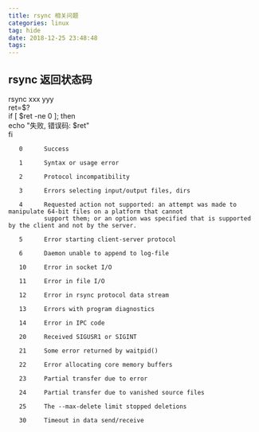 ```yaml
---
title: rsync 相关问题
categories: linux
tag: hide
date: 2018-12-25 23:48:48
tags:
---
```

## rsync 返回状态码
rsync xxx yyy  
ret=$?  
if [ $ret -ne 0 ]; then  
    echo "失败, 错误码: $ret"  
fi  
    
       0      Success  
   
       1      Syntax or usage error  
   
       2      Protocol incompatibility  
   
       3      Errors selecting input/output files, dirs  
   
       4      Requested action not supported: an attempt was made to manipulate 64-bit files on a platform that cannot  
              support them; or an option was specified that is supported by the client and not by the server.  
   
       5      Error starting client-server protocol  
   
       6      Daemon unable to append to log-file  
   
       10     Error in socket I/O  
   
       11     Error in file I/O  
   
       12     Error in rsync protocol data stream  
   
       13     Errors with program diagnostics  
   
       14     Error in IPC code  
   
       20     Received SIGUSR1 or SIGINT  
   
       21     Some error returned by waitpid()  
   
       22     Error allocating core memory buffers  
   
       23     Partial transfer due to error  
   
       24     Partial transfer due to vanished source files  
   
       25     The --max-delete limit stopped deletions  
   
       30     Timeout in data send/receive 


